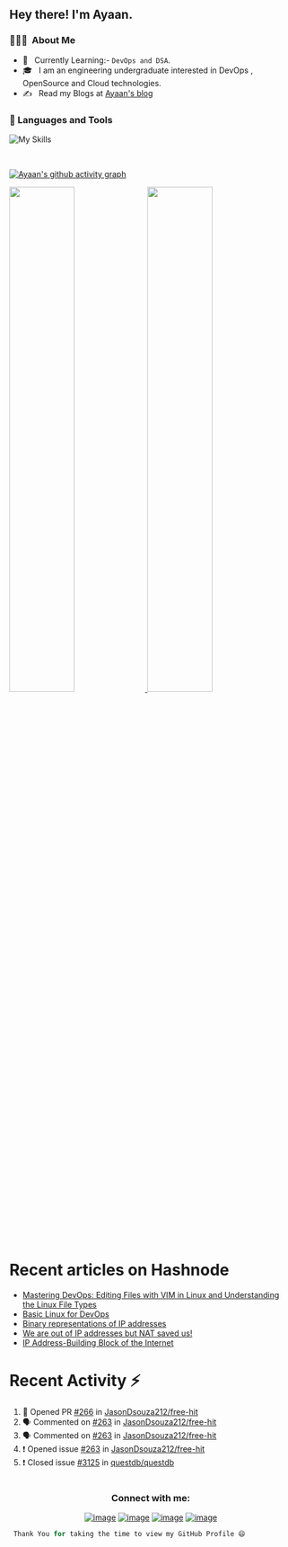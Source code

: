 <h2> Hey there! I'm Ayaan.</h2>

<h3> 👨🏻‍💻 &nbsp;About Me </h3>

- 🤔 &nbsp; Currently Learning:- ``DevOps and DSA``.
- 🎓 &nbsp; I am an engineering undergraduate interested in DevOps , OpenSource and Cloud technologies.
- ✍️ &nbsp; Read my Blogs at <a href="https://hashnode.com/@Ayaan49">Ayaan's blog</a>

### 🧰 Languages and Tools

![My Skills](https://skillicons.dev/icons?i=html,css,java,vscode,linux,git,github,idea,bash,aws,wordpress,vim,md)
                     
<br />


[![Ayaan's github activity graph](https://github-readme-activity-graph.cyclic.app/graph?username=Ayaan49&theme=dracula&bg_color=000000&color=70A1FF&line=70A1FF&point=FFFFFF)](https://github.com/Ayaan49/github-readme-activity-graph)

<a href="https://github.com/Ayaan49">
  <img width="48%" src="https://github-readme-stats.vercel.app/api?username=Ayaan49&show_icons=true&theme=tokyonight" />
  <img width="48%" src="https://github-readme-streak-stats.herokuapp.com/?user=Ayaan49&theme=tokyonight" />
 

</a>
<br/>


# Recent articles on Hashnode

<!-- BLOG-POST-LIST:START -->
- [Mastering DevOps: Editing Files with VIM in Linux and Understanding the Linux File Types](https://ayaan49.hashnode.dev/mastering-devops-editing-files-with-vim-in-linux-and-understanding-the-linux-file-types)
- [Basic Linux for DevOps](https://ayaan49.hashnode.dev/basic-linux-for-devops)
- [Binary representations  of IP addresses](https://ayaan49.hashnode.dev/binary-representations-of-ip-addresses)
- [We are out of IP addresses but NAT saved us!](https://ayaan49.hashnode.dev/we-are-out-of-ip-addresses-but-nat-saved-us)
- [IP Address-Building Block of the Internet](https://ayaan49.hashnode.dev/ip-address-building-block-of-the-internet)
<!-- BLOG-POST-LIST:END -->
 
# Recent Activity :zap:
<!--START_SECTION:activity-->
1. 💪 Opened PR [#266](https://github.com/JasonDsouza212/free-hit/pull/266) in [JasonDsouza212/free-hit](https://github.com/JasonDsouza212/free-hit)
2. 🗣 Commented on [#263](https://github.com/JasonDsouza212/free-hit/issues/263) in [JasonDsouza212/free-hit](https://github.com/JasonDsouza212/free-hit)
3. 🗣 Commented on [#263](https://github.com/JasonDsouza212/free-hit/issues/263) in [JasonDsouza212/free-hit](https://github.com/JasonDsouza212/free-hit)
4. ❗️ Opened issue [#263](https://github.com/JasonDsouza212/free-hit/issues/263) in [JasonDsouza212/free-hit](https://github.com/JasonDsouza212/free-hit)
5. ❗️ Closed issue [#3125](https://github.com/questdb/questdb/issues/3125) in [questdb/questdb](https://github.com/questdb/questdb)
<!--END_SECTION:activity-->

 

# <h3 align="center">Connect with me:</h3>
<div align="center">

[![image](https://img.shields.io/badge/LinkedIn-0077B5?style=for-the-badge&logo=linkedin&logoColor=white)](https://www.linkedin.com/in/ayaan49/)
[![image](https://img.shields.io/badge/Instagram-E4405F?style=for-the-badge&logo=instagram&logoColor=white)](https://www.instagram.com/_ayaan49/)
[![image](https://img.shields.io/badge/Twitter-1DA1F2?style=for-the-badge&logo=twitter&logoColor=white)](https://twitter.com/twtayaan)
[![image](https://img.shields.io/badge/Gmail-D14836?style=for-the-badge&logo=gmail&logoColor=white)](mailto:ayaanbordoloi25@gmail.com)
  
</div>




```Python
 Thank You for taking the time to view my GitHub Profile 😄
 ```
